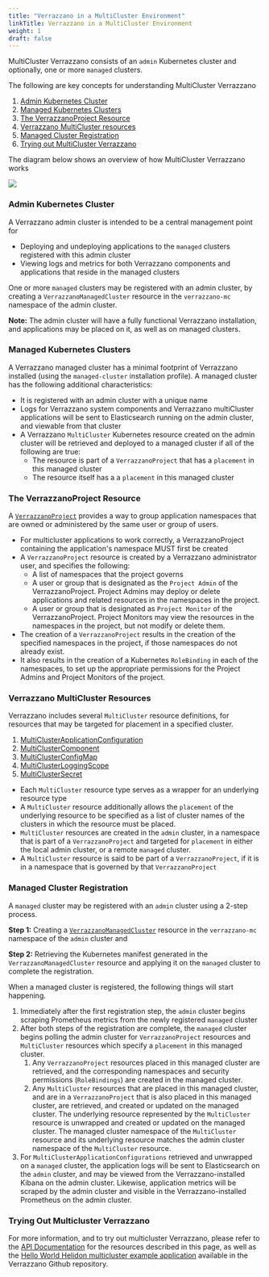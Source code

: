 ```yaml
---
title: "Verrazzano in a MultiCluster Environment"
linkTitle: Verrazzano in a MultiCluster Environment
weight: 1
draft: false
---
```


MultiCluster Verrazzano consists of an `admin` Kubernetes cluster and optionally, one or more `managed` clusters.

The following are key concepts for understanding MultiCluster Verrazzano
1. [Admin Kubernetes Cluster](#admin-kubernetes-cluster)
1. [Managed Kubernetes Clusters](#managed-kubernetes-clusters)
1. [The VerrazzanoProject Resource](#the-verrazzanoproject-resource)
1. [Verrazzano MultiCluster resources](#verrazzano-multicluster-resources)
1. [Managed Cluster Registration](#managed-cluster-registration)
1. [Trying out MultiCluster Verrazzano](#trying-out-multicluster-verrazzano)

The diagram below shows an overview of how MultiCluster Verrazzano works


![](../../images/VerrazzanoMultiCluster.png)

### Admin Kubernetes Cluster
A Verrazzano admin cluster is intended to be a central management point for
- Deploying and undeploying applications to the `managed` clusters registered with this admin cluster
- Viewing logs and metrics for both Verrazzano components and applications that reside in the managed clusters

One or more `managed` clusters may be registered with an admin cluster, by creating a `VerrazzanoManagedCluster`
resource in the `verrazzano-mc` namespace of the admin cluster.

**Note:** The admin cluster will have a fully functional Verrazzano installation, and applications may be placed on it,
as well as on managed clusters.

### Managed Kubernetes Clusters
A Verrazzano managed cluster has a minimal footprint of Verrazzano installed (using the `managed-cluster`
installation profile). A managed cluster has the following additional characteristics:
- It is registered with an admin cluster with a unique name
- Logs for Verrazzano system components and Verrazzano multiCluster applications will be sent to
  Elasticsearch running on the admin cluster, and viewable from that cluster
- A Verrazzano `MultiCluster` Kubernetes resource created on the admin cluster will be retrieved and deployed to a
  managed cluster if all of the following are true:
  - The resource is part of a `VerrazzanoProject` that has a `placement` in this managed cluster 
  - The resource itself has a a `placement` in this managed cluster

### The VerrazzanoProject Resource
A [`VerrazzanoProject`](../../reference/api/multicluster/verrazzanoproject "api docs") provides a way to group application namespaces that are owned or administered by the
same user or group of users. 
- For multicluster applications to work correctly, a VerrazzanoProject containing the application's namespace MUST
  first be created
- A `VerrazzanoProject` resource is created by a Verrazzano administrator user, and specifies the following:
  - A list of namespaces that the project governs
  - A user or group that is designated as the `Project Admin` of the VerrazzanoProject. Project Admins may deploy
    or delete applications and related resources in the namespaces in the project.
  - A user or group that is designated as `Project Monitor` of the VerrazzanoProject. Project Monitors may view 
    the resources in the namespaces in the project, but not modify or delete them.
- The creation of a `VerrazzanoProject` results in the creation of the specified namespaces in the project, if those
  namespaces do not already exist.
- It also results in the creation of a Kubernetes `RoleBinding` in each of the namespaces, to set up the appropriate
  permissions for the Project Admins and Project Monitors of the project.
  
### Verrazzano MultiCluster Resources
Verrazzano includes several `MultiCluster` resource definitions, for resources that may be targeted for placement in a
specified cluster.

1. [MultiClusterApplicationConfiguration](../../reference/api/multicluster/multiclusterapplicationconfiguration "api docs")
1. [MultiClusterComponent](../../reference/api/multicluster/multiclustercomponent "api docs")
1. [MultiClusterConfigMap](../../reference/api/multicluster/multiclusterconfigmap "api docs")
1. [MultiClusterLoggingScope](../../reference/api/multicluster/multiclusterloggingscope "api docs")
1. [MultiClusterSecret](../../reference/api/multicluster/multiclustersecret "api docs")

- Each `MultiCluster` resource type serves as a wrapper for an underlying resource type
- A `MultiCluster` resource additionally allows the `placement` of the underlying resource to be specified as a list of
  cluster names of the clusters in which the resource must be placed.
- `MultiCluster` resources are created in the `admin` cluster, in a namespace that is part of a `VerrazzanoProject`
  and targeted for `placement` in either the local admin cluster, or a remote `managed` cluster.
- A `MultiCluster` resource is said to be part of a `VerrazzanoProject`, if it is in a namespace that is governed 
  by that `VerrazzanoProject`

### Managed Cluster Registration
A `managed` cluster may be registered with an `admin` cluster using a 2-step process.

**Step 1:** Creating a [`VerrazzanoManagedCluster`](../../reference/api/multicluster/verrazzanomanagedcluster "api docs") resource in the `verrazzano-mc` namespace of the `admin` cluster and

**Step 2:** Retrieving the Kubernetes manifest generated in the `VerrazzanoManagedCluster` resource and applying it on 
   the `managed` cluster to complete the registration.
   
When a managed cluster is registered, the following things will start happening.

1. Immediately after the first registration step, the `admin` cluster begins scraping Prometheus metrics from the newly
   registered `managed` cluster
1. After both steps of the registration are complete, the `managed` cluster begins polling the admin cluster for
   `VerrazzanoProject` resources and `MultiCluster` resources which specify a `placement` in this managed cluster.
    1. Any `VerrazzanoProject` resources placed in this managed cluster are retrieved, and the corresponding namespaces 
   and security permissions (`RoleBindings`) are created in the managed cluster.
    1. Any `MultiCluster` resources that are placed in this managed cluster, and are in a `VerrazzanoProject` that is 
       also placed in this managed cluster, are retrieved, and created or updated on the managed cluster. The 
       underlying resource represented by the `MultiCluster` resource is unwrapped and created or updated on the managed
       cluster. The managed cluster namespace of the `MultiCluster` resource and its underlying resource matches 
       the admin cluster namespace of the `MultiCluster` resource.
1. For `MultiClusterApplicationConfigurations` retrieved and unwrapped on a `managed` cluster, the application logs will
   be sent to Elasticsearch on the `admin` cluster, and may be viewed from the Verrazzano-installed Kibana on the 
   admin cluster. Likewise, application metrics will be scraped by the admin cluster and visible in the 
   Verrazzano-installed Prometheus on the admin cluster.

### Trying Out Multicluster Verrazzano
For more information, and to try out multicluster Verrazzano, please refer to the
[API Documentation](../../reference/api/) for the resources described in this page, as well as the
[Hello World Helidon multicluster example application](https://github.com/verrazzano/verrazzano/tree/master/examples/multicluster/hello-helidon)
available in the Verrazzano Github repository.